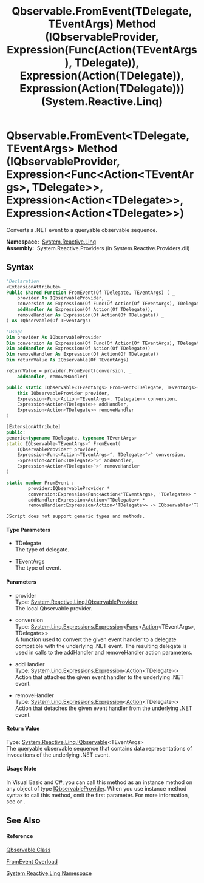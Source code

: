 ﻿---
title: Qbservable.FromEvent(TDelegate, TEventArgs) Method (IQbservableProvider, Expression(Func(Action(TEventArgs), TDelegate)), Expression(Action(TDelegate)), Expression(Action(TDelegate))) (System.Reactive.Linq)
TOCTitle: FromEvent(TDelegate, TEventArgs) Method (IQbservableProvider, Expression(Func(Action(TEventArgs), TDelegate)), Expression(Action(TDelegate)), Expression(Action(TDelegate)))
ms:assetid: M:System.Reactive.Linq.Qbservable.FromEvent``2(System.Reactive.Linq.IQbservableProvider,System.Linq.Expressions.Expression{System.Func{System.Action{``1},``0}},System.Linq.Expressions.Expression{System.Action{``0}},System.Linq.Expressions.Expression{System.Action{``0}})
ms:mtpsurl: https://msdn.microsoft.com/en-us/library/Hh228926(v=VS.103)
ms:contentKeyID: 36068344
ms.date: 06/28/2011
mtps_version: v=VS.103
dev_langs:
- vb
- csharp
- c++
- fsharp
- jscript
---

# Qbservable.FromEvent\<TDelegate, TEventArgs\> Method (IQbservableProvider, Expression\<Func\<Action\<TEventArgs\>, TDelegate\>\>, Expression\<Action\<TDelegate\>\>, Expression\<Action\<TDelegate\>\>)

Converts a .NET event to a queryable observable sequence.

**Namespace:**  [System.Reactive.Linq](hh211929\(v=vs.103\).md)  
**Assembly:**  System.Reactive.Providers (in System.Reactive.Providers.dll)

## Syntax

``` vb
'Declaration
<ExtensionAttribute> _
Public Shared Function FromEvent(Of TDelegate, TEventArgs) ( _
    provider As IQbservableProvider, _
    conversion As Expression(Of Func(Of Action(Of TEventArgs), TDelegate)), _
    addHandler As Expression(Of Action(Of TDelegate)), _
    removeHandler As Expression(Of Action(Of TDelegate)) _
) As IQbservable(Of TEventArgs)
```

``` vb
'Usage
Dim provider As IQbservableProvider
Dim conversion As Expression(Of Func(Of Action(Of TEventArgs), TDelegate))
Dim addHandler As Expression(Of Action(Of TDelegate))
Dim removeHandler As Expression(Of Action(Of TDelegate))
Dim returnValue As IQbservable(Of TEventArgs)

returnValue = provider.FromEvent(conversion, _
    addHandler, removeHandler)
```

``` csharp
public static IQbservable<TEventArgs> FromEvent<TDelegate, TEventArgs>(
    this IQbservableProvider provider,
    Expression<Func<Action<TEventArgs>, TDelegate>> conversion,
    Expression<Action<TDelegate>> addHandler,
    Expression<Action<TDelegate>> removeHandler
)
```

``` c++
[ExtensionAttribute]
public:
generic<typename TDelegate, typename TEventArgs>
static IQbservable<TEventArgs>^ FromEvent(
    IQbservableProvider^ provider, 
    Expression<Func<Action<TEventArgs>^, TDelegate>^>^ conversion, 
    Expression<Action<TDelegate>^>^ addHandler, 
    Expression<Action<TDelegate>^>^ removeHandler
)
```

``` fsharp
static member FromEvent : 
        provider:IQbservableProvider * 
        conversion:Expression<Func<Action<'TEventArgs>, 'TDelegate>> * 
        addHandler:Expression<Action<'TDelegate>> * 
        removeHandler:Expression<Action<'TDelegate>> -> IQbservable<'TEventArgs> 
```

``` jscript
JScript does not support generic types and methods.
```

#### Type Parameters

  - TDelegate  
    The type of delegate.

<!-- end list -->

  - TEventArgs  
    The type of event.

#### Parameters

  - provider  
    Type: [System.Reactive.Linq.IQbservableProvider](hh212104\(v=vs.103\).md)  
    The local Qbservable provider.  

<!-- end list -->

  - conversion  
    Type: [System.Linq.Expressions.Expression](https://msdn.microsoft.com/en-us/library/Bb335710)\<[Func](https://msdn.microsoft.com/en-us/library/Bb549151)\<[Action](https://msdn.microsoft.com/en-us/library/018hxwa8)\<TEventArgs\>, TDelegate\>\>  
    A function used to convert the given event handler to a delegate compatible with the underlying .NET event. The resulting delegate is used in calls to the addHandler and removeHandler action parameters.  

<!-- end list -->

  - addHandler  
    Type: [System.Linq.Expressions.Expression](https://msdn.microsoft.com/en-us/library/Bb335710)\<[Action](https://msdn.microsoft.com/en-us/library/018hxwa8)\<TDelegate\>\>  
    Action that attaches the given event handler to the underlying .NET event.  

<!-- end list -->

  - removeHandler  
    Type: [System.Linq.Expressions.Expression](https://msdn.microsoft.com/en-us/library/Bb335710)\<[Action](https://msdn.microsoft.com/en-us/library/018hxwa8)\<TDelegate\>\>  
    Action that detaches the given event handler from the underlying .NET event.  

#### Return Value

Type: [System.Reactive.Linq.IQbservable](hh229328\(v=vs.103\).md)\<TEventArgs\>  
The queryable observable sequence that contains data representations of invocations of the underlying .NET event.  

#### Usage Note

In Visual Basic and C\#, you can call this method as an instance method on any object of type [IQbservableProvider](hh212104\(v=vs.103\).md). When you use instance method syntax to call this method, omit the first parameter. For more information, see [](https://msdn.microsoft.com/en-us/library/Bb384936) or [](https://msdn.microsoft.com/en-us/library/Bb383977).

## See Also

#### Reference

[Qbservable Class](hh211693\(v=vs.103\).md)

[FromEvent Overload](hh244324\(v=vs.103\).md)

[System.Reactive.Linq Namespace](hh211929\(v=vs.103\).md)

